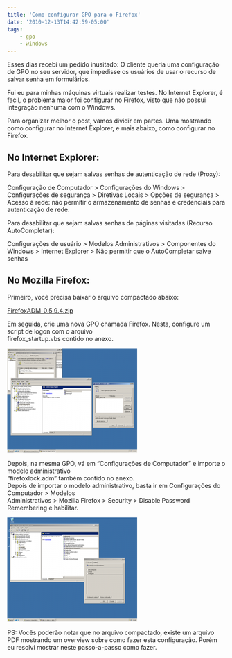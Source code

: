 ```yaml
---
title: 'Como configurar GPO para o Firefox'
date: '2010-12-13T14:42:59-05:00'
tags:
    - gpo
    - windows
---
```


Esses dias recebí um pedido inusitado: O cliente queria uma configuração de GPO no seu servidor, que impedisse os usuários de usar o recurso de salvar senha em formulários.

Fui eu para minhas máquinas virtuais realizar testes. No Internet Explorer, é facil, o problema maior foi configurar no Firefox, visto que não possui integração nenhuma com o Windows.

Para organizar melhor o post, vamos dividir em partes. Uma mostrando como configurar no Internet Explorer, e mais abaixo, como configurar no Firefox.

## No Internet Explorer:

Para desabilitar que sejam salvas senhas de autenticação de rede (Proxy):

Configuração de Computador &gt; Configurações do Windows &gt; Configurações de segurança &gt; Diretivas Locais &gt; Opções de segurança &gt; Acesso à rede: não permitir o armazenamento de senhas e credenciais para autenticação de rede.

Para desabilitar que sejam salvas senhas de páginas visitadas (Recurso AutoCompletar):

Configurações de usuário &gt; Modelos Administrativos &gt; Componentes do Windows &gt; Internet Explorer &gt; Não permitir que o AutoCompletar salve senhas

## No Mozilla Firefox:

Primeiro, você precisa baixar o arquivo compactado abaixo:

[FirefoxADM\_0.5.9.4.zip](http://sourceforge.net/projects/firefoxadm/)

Em seguida, crie uma nova GPO chamada Firefox. Nesta, configure um script de logon com o arquivo  
firefox\_startup.vbs contido no anexo.

[![](/wp-content/uploads/2010/12/script-300x240.png "script")](/wp-content/uploads/2010/12/script.png)

Depois, na mesma GPO, vá em “Configurações de Computador” e importe o modelo administrativo  
“firefoxlock.adm” também contido no anexo.  
Depois de importar o modelo administrativo, basta ir em Configurações do Computador &gt; Modelos  
Administrativos &gt; Mozilla Firefox &gt; Security &gt; Disable Password Remembering e habilitar.

[![](/wp-content/uploads/2010/12/modeloadm-300x240.png "modeloadm")](/wp-content/uploads/2010/12/modeloadm.png)

PS: Vocês poderão notar que no arquivo compactado, existe um arquivo PDF mostrando um overview sobre como fazer esta configuração. Porém eu resolví mostrar neste passo-a-passo como fazer.
